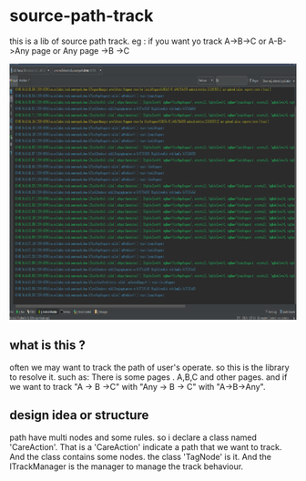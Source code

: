 # source-path-track
this is a lib of source path track. eg : if you want yo track A->B->C or A-B->Any page or  Any page ->B ->C

<img src="/imgs/log.png" alt="Demo Screen Capture" width="900px" height="450px"/>

## what is this ?
 often we may want to track the path of user's operate. so this is the library to resolve it.
 such as:  There is some pages . A,B,C and other pages.  and if we want to track
     "A -> B ->C" with "Any -> B -> C" with "A->B->Any".

## design idea or structure

path have multi nodes and some rules. so i declare a class named 'CareAction'. That is a 'CareAction' indicate a path that we want to track. And the class contains some nodes. the class 'TagNode' is it. And the ITrackManager is the manager to manage 
the track behaviour.




 
